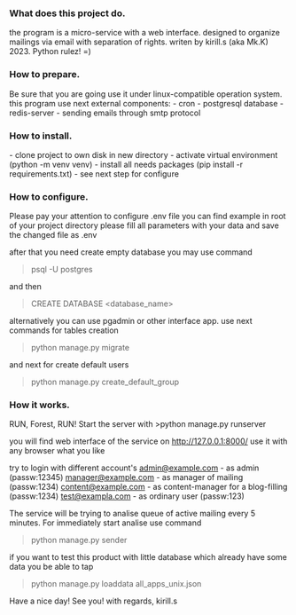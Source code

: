 <h3>What does this project do.</h3>

the program is a micro-service with a web interface. designed to organize mailings via email with separation of rights.
writen by kirill.s (aka Mk.K) 2023.
Python rulez! =)

<h3>How to prepare.</h3>
Be sure that you are going use it under linux-compatible operation system.
this program use next external components:
- cron
- postgresql database
- redis-server
- sending emails through smtp protocol 


<h3>How to install.</h3>
- clone project to own disk in new directory
- activate virtual environment (python -m venv venv)
- install all needs packages (pip install -r requirements.txt)
- see next step for configure

<h3>How to configure.</h3>
Please pay your attention to configure .env file
you can find example in root of your project directory
please fill all parameters with your data and save the changed file as .env

after that you need create empty database 
you may use command
>psql -U postgres

and then
>CREATE DATABASE <database_name>


alternatively you can use pgadmin or other interface app.
use next commands for tables creation
>python manage.py migrate

and next for create default users
>python manage.py create_default_group

<h3>Ноw it works.</h3>
RUN, Forest, RUN! 
Start the server with
>python manage.py runserver

you will find web interface of the service on 
http://127.0.0.1:8000/
use it with any browser what you like

try to login with different account's
admin@example.com - as admin (passw:12345)
manager@example.com - as manager of mailing (passw:1234)
content@example.com - as content-manager for a blog-filling (passw:1234)
test@exampla.com - as ordinary user (passw:123)



The service will be trying to analise queue of active mailing every 5 minutes.
For immediately start analise use command
>python manage.py sender
 
if you want to test this product with little database which already have some data you be able to tap 
> python manage.py loaddata all_apps_unix.json

Have a nice day! See you!
with regards, kirill.s
